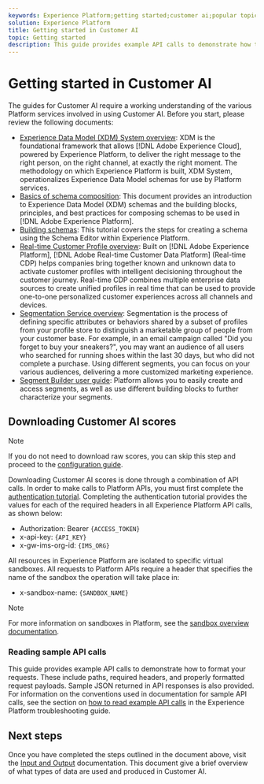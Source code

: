 ```yaml
---
keywords: Experience Platform;getting started;customer ai;popular topics
solution: Experience Platform
title: Getting started in Customer AI
topic: Getting started
description: This guide provides example API calls to demonstrate how to format your requests. These include paths, required headers, and properly formatted request payloads.
---
```


# Getting started in Customer AI

The guides for Customer AI require a working understanding of the various Platform services involved in using Customer AI. Before you start, please review the following documents:

- [Experience Data Model (XDM) System overview](../../xdm/home.md): XDM is the foundational framework that allows [!DNL Adobe Experience Cloud], powered by Experience Platform, to deliver the right message to the right person, on the right channel, at exactly the right moment. The methodology on which Experience Platform is built, XDM System, operationalizes Experience Data Model schemas for use by Platform services.
- [Basics of schema composition](../../xdm/schema/composition.md): This document provides an introduction to Experience Data Model (XDM) schemas and the building blocks, principles, and best practices for composing schemas to be used in [!DNL Adobe Experience Platform].
- [Building schemas](../../xdm/tutorials/create-schema-ui.md): This tutorial covers the steps for creating a schema using the Schema Editor within Experience Platform.
- [Real-time Customer Profile overview](../../rtcdp/overview.md): Built on [!DNL Adobe Experience Platform], [!DNL Adobe Real-time Customer Data Platform] (Real-time CDP) helps companies bring together known and unknown data to activate customer profiles with intelligent decisioning throughout the customer journey. Real-time CDP combines multiple enterprise data sources to create unified profiles in real time that can be used to provide one-to-one personalized customer experiences across all channels and devices.
- [Segmentation Service overview](../../segmentation/home.md): Segmentation is the process of defining specific attributes or behaviors shared by a subset of profiles from your profile store to distinguish a marketable group of people from your customer base. For example, in an email campaign called "Did you forget to buy your sneakers?", you may want an audience of all users who searched for running shoes within the last 30 days, but who did not complete a purchase. Using different segments, you can focus on your various audiences, delivering a more customized marketing experience.
- [Segment Builder user guide](../../segmentation/tutorials/create-a-segment.md): Platform allows you to easily create and access segments, as well as use different building blocks to further characterize your segments.

## Downloading Customer AI scores

>[!NOTE]
>
>If you do not need to download raw scores, you can skip this step and proceed to the [configuration guide](./user-guide/configure.md).

Downloading Customer AI scores is done through a combination of API calls. In order to make calls to Platform APIs, you must first complete the [authentication tutorial](../../tutorials/authentication.md). Completing the authentication tutorial provides the values for each of the required headers in all Experience Platform API calls, as shown below:

- Authorization: Bearer `{ACCESS_TOKEN}`
- x-api-key: `{API_KEY}`
- x-gw-ims-org-id: `{IMS_ORG}`

All resources in Experience Platform are isolated to specific virtual sandboxes. All requests to Platform APIs require a header that specifies the name of the sandbox the operation will take place in:

- x-sandbox-name: `{SANDBOX_NAME}`

>[!NOTE]
>
>For more information on sandboxes in Platform, see the [sandbox overview documentation](../../sandboxes/home.md). 

### Reading sample API calls

This guide provides example API calls to demonstrate how to format your requests. These include paths, required headers, and properly formatted request payloads. Sample JSON returned in API responses is also provided. For information on the conventions used in documentation for sample API calls, see the section on [how to read example API calls](../../landing/troubleshooting.md) in the Experience Platform troubleshooting guide.

## Next steps

Once you have completed the steps outlined in the document above, visit the [Input and Output](./input-output.md) documentation. This document give a brief overview of what types of data are used and produced in Customer AI.